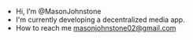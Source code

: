 - Hi, I’m @MasonJohnstone
- I'm currently developing a decentralized media app.
- How to reach me masonjohnstone02@gmail.com

<!---
MasonJohnstone/MasonJohnstone is a ✨ special ✨ repository because its `README.md` (this file) appears on your GitHub profile.
You can click the Preview link to take a look at your changes.
--->
